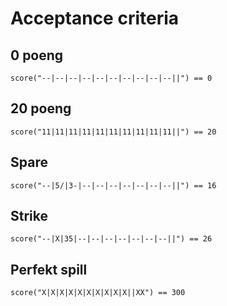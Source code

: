 # Acceptance criteria

## 0 poeng

```text
score("--|--|--|--|--|--|--|--|--|--||") == 0
```

## 20 poeng

```text
score("11|11|11|11|11|11|11|11|11|11||") == 20
```

## Spare

```text
score("--|5/|3-|--|--|--|--|--|--|--||") == 16
```

## Strike

```text
score("--|X|35|--|--|--|--|--|--|--||") == 26
```
## Perfekt spill

```text
score("X|X|X|X|X|X|X|X|X|X||XX") == 300
```

